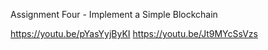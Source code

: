 Assignment Four - Implement a Simple Blockchain

https://youtu.be/pYasYyjByKI
https://youtu.be/Jt9MYcSsVzs
